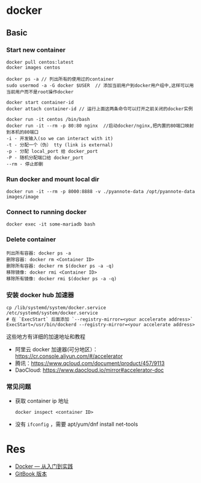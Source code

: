 # docker

## Basic

### Start new container
```
docker pull centos:latest
docker images centos

docker ps -a // 列出所有的使用过的container
sudo usermod -a -G docker $USER  // 添加当前用户到docker用户组中,这样可以用当前用户而不是root操作docker

docker start container-id
docker attach container-id // 运行上面这两条命令可以打开之前关闭的docker实例

docker run -it centos /bin/bash
docker run -it --rm -p 80:80 nginx  //启动docker/nginx,把内置的80端口映射到本机的80端口
-i - 开发输入(so we can interact with it)
-t - 分配一个（伪） tty (link is external)
-p - 分配 local_port 给 docker_port
-P - 随机分配端口给 docker_port
--rm - 停止即删
```

### Run docker and mount local dir
```
docker run -it --rm -p 8000:8888 -v ./pyannote-data /opt/pyannote-data images/image
```

### Connect to running docker
```
docker exec -it some-mariadb bash
```

### Delete container
```
列出所有容器: docker ps -a
删除容器: docker rm <Container ID>
删除所有容器: docker rm $(docker ps -a -q)
移除镜像: docker rmi <Container ID>
移除所有镜像: docker rmi $(docker ps -a -q)
```

### 安装 docker hub 加速器
```
cp /lib/systemd/system/docker.service /etc/systemd/system/docker.service
# 在 `ExecStart` 后面添加 `--registry-mirror=<your accelerate address>`
ExecStart=/usr/bin/dockerd --registry-mirror=<your accelerate address>
```
这些地方有详细的加速地址和教程
- 阿里云 docker 加速器(可分地区）：https://cr.console.aliyun.com/#/accelerator
- 腾讯：https://www.qcloud.com/document/product/457/9113
- DaoCloud: https://www.daocloud.io/mirror#accelerator-doc

### 常见问题
- 获取 container ip 地址
    ```
    docker inspect <container ID>
    ```
- 没有 `ifconfig` ，需要 apt/yum/dnf install net-tools


# Res
- [Docker — 从入门到实践](https://github.com/yeasy/docker_practice)
- [GitBook 版本](https://www.gitbook.io/book/yeasy/docker_practice)
